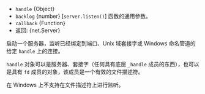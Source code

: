 <!-- YAML
added: v0.5.10
-->

* `handle` {Object}
* `backlog` {number} [`server.listen()`] 函数的通用参数。
* `callback` {Function}
* 返回: {net.Server}

启动一个服务器，监听已经绑定到端口、Unix 域套接字或 Windows 命名管道的给定 `handle` 上的连接。

`handle` 对象可以是服务器、套接字（任何具有底层 `_handle` 成员的东西），也可以是具有 `fd` 成员的对象，该成员是一个有效的文件描述符。

在 Windows 上不支持在文件描述符上进行监听。

